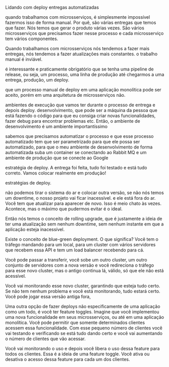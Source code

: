 Lidando com deploy
entregas automatizadas

quando trabalhamos com microsserviços, é simplesmente impossível fazermos isso de forma manual. Por quê, são várias entregas que temos que fazer. Nós temos que gerar o produto várias vezes. São vários microsserviços que precisamos fazer nesse processo e cada microsserviço tem vários componentes.

Quando  trabalhamos com microsserviços nós tendemos a fazer mais entregas, nós tendemos a fazer atualizações mais constantes.  o trabalho manual é inviável.

é interessante e praticamente obrigatório que se tenha uma
pipeline de release,
ou seja, um processo, uma linha de produção até chegarmos a uma entrega, produção, um deploy.

que um processo manual de deploy em uma aplicação monolítica pode ser aceito,
porém em uma arquitetura de microsserviços não.

ambientes de execução que vamos ter durante o processo de entrega e depois deploy.
desenvolvimento, que pode ser a máquina da pessoa que está fazendo o código para que eu consiga criar novas funcionalidades, fazer debug para encontrar problemas etc. Então, o ambiente de desenvolvimento é um ambiente importantíssimo

sabemos que precisamos automatizar o processo e que esse processo automatizado tem que ser parametrizado para que ele possa ser automatizado, para que o meu ambiente de desenvolvimento de forma automatizada suba um container se conectando ao Rabbit MQ e um ambiente de produção que se conecte ao Google


estratégia de deploy. A entrega foi feita,
tudo foi testado e está tudo correto.
Vamos colocar realmente em produção!

estratégias de deploy.

não podemos tirar o sistema do ar e colocar outra versão, se não nós temos um downtime, o nosso projeto vai ficar inacessível. e ele está fora do ar. Você tem que atualizar para aparecer de novo. Isso é meio chato às vezes. Acontece, mas o máximo que pudermos evitar é o ideal.

Então nós temos o conceito de rolling upgrade, que é justamente a ideia de ter uma atualização sem nenhum downtime, sem nenhum instante em que a aplicação esteja inacessível.

Existe o conceito de blue-green deployment. O que significa? Você tem o tráfego mandando para um local, para um cluster com vários servidores que recebem essa API e tem um load balancer recebendo para cá.

Você pode passar a transferir, você sobe um outro cluster, um outro conjunto de servidores com a nova versão e você redireciona o tráfego para esse novo cluster, mas o antigo continua lá, válido, só que ele não está acessível.

Você vai monitorando esse novo cluster, garantindo que esteja tudo certo. Se não tem nenhum problema e você está monitorando, tudo estará certo. Você pode jogar essa versão antiga fora,

Uma outra opção de fazer deploys não especificamente de uma aplicação como um todo, é você ter
feature toggles.
Imagine que você implementou uma nova funcionalidade em seus microsserviços, ou até em uma aplicação monolítica.
Você pode permitir que somente determinados clientes acessem essa funcionalidade. Com esse pequeno número de clientes você vai testando e verificando se está tudo dando certo e você vai aumentando o número de clientes que vão acessar.

Você vai monitorando o uso e depois você libera o uso dessa feature para todos os clientes. Essa é a ideia de uma feature toggle. Você ativa ou desativa o acesso dessa feature para cada um dos clientes.